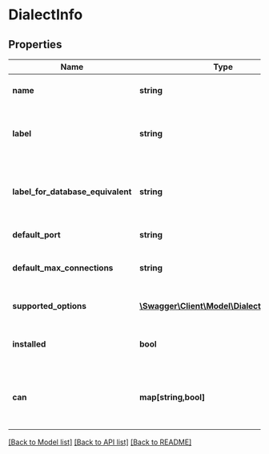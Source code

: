 # DialectInfo

## Properties
Name | Type | Description | Notes
------------ | ------------- | ------------- | -------------
**name** | **string** | The name of the dialect | [optional] 
**label** | **string** | The human-readable label of the connection | [optional] 
**label_for_database_equivalent** | **string** | What the dialect calls the equivalent of a normal SQL table | [optional] 
**default_port** | **string** | Default port number | [optional] 
**default_max_connections** | **string** | Default number max connections | [optional] 
**supported_options** | [**\Swagger\Client\Model\DialectInfoOptions**](DialectInfoOptions.md) | Option support details | [optional] 
**installed** | **bool** | Is the supporting driver installed | [optional] 
**can** | **map[string,bool]** | Operations the current user is able to perform on this object | [optional] 

[[Back to Model list]](../README.md#documentation-for-models) [[Back to API list]](../README.md#documentation-for-api-endpoints) [[Back to README]](../README.md)


